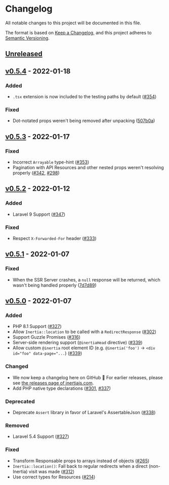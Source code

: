 # Changelog

All notable changes to this project will be documented in this file.

The format is based on [Keep a Changelog](https://keepachangelog.com/en/1.0.0/),
and this project adheres to [Semantic Versioning](https://semver.org/spec/v2.0.0.html).

## [Unreleased](https://github.com/inertiajs/inertia-laravel/compare/v0.5.4...HEAD)

## [v0.5.4](https://github.com/inertiajs/inertia-laravel/compare/v0.5.3...v0.5.4) - 2022-01-18

### Added

- `.tsx` extension is now included to the testing paths by default ([#354](https://github.com/inertiajs/inertia-laravel/pull/354))

### Fixed

- Dot-notated props weren't being removed after unpacking ([507b0a](https://github.com/inertiajs/inertia-laravel/commit/507b0a0ad8321028b8651528099f73a88b158359))

## [v0.5.3](https://github.com/inertiajs/inertia-laravel/compare/v0.5.2...v0.5.3) - 2022-01-17

### Fixed

- Incorrect `Arrayable` type-hint ([#353](https://github.com/inertiajs/inertia-laravel/pull/353))
- Pagination with API Resources and other nested props weren't resolving properly ([#342](https://github.com/inertiajs/inertia-laravel/pull/342), [#298](https://github.com/inertiajs/inertia-laravel/pull/298))

## [v0.5.2](https://github.com/inertiajs/inertia-laravel/compare/v0.5.1...v0.5.2) - 2022-01-12

### Added

- Laravel 9 Support ([#347](https://github.com/inertiajs/inertia-laravel/pull/347))

### Fixed

- Respect `X-Forwarded-For` header ([#333](https://github.com/inertiajs/inertia-laravel/pull/333))

## [v0.5.1](https://github.com/inertiajs/inertia-laravel/compare/v0.5.0...v0.5.1) - 2022-01-07

### Fixed

- When the SSR Server crashes, a `null` response will be returned, which wasn't being handled properly ([7d7d89](https://github.com/inertiajs/inertia-laravel/commit/7d7d891d72792f6cab6b616d5bbbb48f0526d65f))

## [v0.5.0](https://github.com/inertiajs/inertia-laravel/compare/v0.4.5...v0.5.0) - 2022-01-07

### Added

- PHP 8.1 Support ([#327](https://github.com/inertiajs/inertia-laravel/pull/327))
- Allow `Inertia::location` to be called with a `RedirectResponse` ([#302](https://github.com/inertiajs/inertia-laravel/pull/302))
- Support Guzzle Promises ([#316](https://github.com/inertiajs/inertia-laravel/pull/316))
- Server-side rendering support (`@inertiaHead` directive) ([#339](https://github.com/inertiajs/inertia-laravel/pull/339))
- Allow custom `@inertia` root element ID (e.g. `@inertia('foo')` -> `<div id="foo" data-page="...`) ([#339](https://github.com/inertiajs/inertia-laravel/pull/339))

### Changed

- We now keep a changelog here on GitHub :tada: For earlier releases, please see [the releases page of inertiajs.com](https://inertiajs.com/releases?all=true#inertia-laravel).
- Add PHP native type declarations ([#301](https://github.com/inertiajs/inertia-laravel/pull/301), [#337](https://github.com/inertiajs/inertia-laravel/pull/337))

### Deprecated

- Deprecate `Assert` library in favor of Laravel's AssertableJson ([#338](https://github.com/inertiajs/inertia-laravel/pull/338))

### Removed

- Laravel 5.4 Support ([#327](https://github.com/inertiajs/inertia-laravel/pull/327))

### Fixed

- Transform Responsable props to arrays instead of objects ([#265](https://github.com/inertiajs/inertia-laravel/pull/265))
- `Inertia::location()`: Fall back to regular redirects when a direct (non-Inertia) visit was made ([#312](https://github.com/inertiajs/inertia-laravel/pull/312))
- Use correct types for Resources ([#214](https://github.com/inertiajs/inertia-laravel/issues/214))
